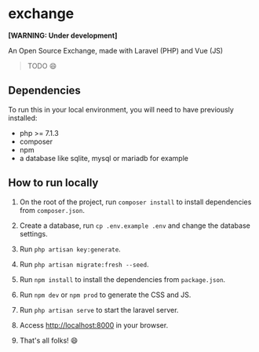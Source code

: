 # exchange
**[WARNING: Under development]**

An Open Source Exchange, made with Laravel (PHP) and Vue (JS)

> TODO :smile:

## Dependencies
To run this in your local environment, you will need to have previously installed:
- php >= 7.1.3
- composer
- npm
- a database like sqlite, mysql or mariadb for example

## How to run locally
1. On the root of the project, run `composer install` to install dependencies from `composer.json`.

2. Create a database, run `cp .env.example .env` and change the database settings.

3. Run `php artisan key:generate`.

4. Run `php artisan migrate:fresh --seed`.

5. Run `npm install` to install the dependencies from `package.json`.

6. Run `npm dev` or `npm prod` to generate the CSS and JS.

7. Run `php artisan serve` to start the laravel server.

8. Access [http://localhost:8000](http://localhost:8000) in your browser.

9. That's all folks! :smile:
